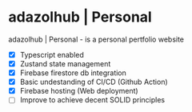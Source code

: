 # adazolhub | Personal

adazolhub | Personal - is a personal pertfolio website

- [x] Typescript enabled
- [x] Zustand state management
- [x] Firebase firestore db integration
- [x] Basic undestanding of CI/CD (Github Action)
- [x] Firebase hosting (Web deployment)
- [ ] Improve to achieve decent SOLID principles